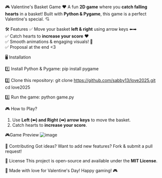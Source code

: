 🎮 Valentine's Basket Game ❤️
A fun **2D game** where you **catch falling hearts** in a basket! Built with **Python & Pygame**, this game is a perfect Valentine's special. 💘

🛠️ Features
✅ Move your basket **left & right** using arrow keys ⬅➡  
✅ Catch hearts to **increase your score** ❤️  
✅ Smooth animations & engaging visuals! 🚀  
✅ Proposal at the end <3



🖥️ Installation

1️⃣ Install Python & Pygame:
pip install pygame

2️⃣ Clone this repository:
git clone https://github.com/sabby13/love2025.git
cd love2025

3️⃣ Run the game:
python game.py



🎮 How to Play?
1. Use **Left (⬅) and Right (➡) arrow keys** to move the basket.
2. Catch hearts to **increase your score**.


🎮Game Preview
![image](https://github.com/user-attachments/assets/62567151-4217-4335-bb14-7f469fe22819)



🚀 Contributing
Got ideas? Want to add new features? Fork & submit a pull request!

📝 License
This project is open-source and available under the **MIT License**.



💖 Made with love for Valentine's Day! Happy gaming! 🎮

